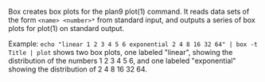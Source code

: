 Box creates box plots for the plan9 plot(1) command.
It reads data sets of the form `<name> <number>*` from standard input,
and outputs a series of box plots for plot(1) on standard output.

Example:
`echo "linear 1 2 3 4 5 6 exponential 2 4 8 16 32 64" | box -t Title | plot`
shows two box plots,
one labeled "linear", showing the distribution of the numbers 1 2 3 4 5 6,
and one labeled "exponential" showing the distribution of 2 4 8 16 32 64.
